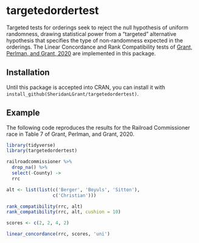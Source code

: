 
<!-- README.md is generated from README.Rmd. Please edit that file -->

# targetedordertest

<!-- badges: start -->

<!-- badges: end -->

Targeted tests for orderings seek to reject the null hypothesis of
uniform randomness, drawing statistical power from a “targeted”
alternative hypothesis that specifies the type of non-randomness
expected in the orderings. The Linear Concordance and Rank Compatibility
tests of [Grant, Perlman, and
Grant, 2020](https://www.sciencedirect.com/science/article/abs/pii/S0378375818300867)
are implemented in this package.

## Installation

<!-- You can install the released version of targetedordertest from [CRAN](https://CRAN.R-project.org) with: -->

<!-- ``` r -->

<!-- install.packages("targetedordertest") -->

<!-- ``` -->

Until this package is accepted into CRAN, you can install it with
`install_github(SheridanLGrant/targetedordertest)`.

## Example

The following code reproduces the results for the Railroad Commissioner
race in Table 7 of Grant, Perlman, and Grant, 2020.

``` r
library(tidyverse)
library(targetedordertest)

railroadcommissioner %>%
  drop_na() %>%
  select(-County) ->
  rrc

alt <- list(list(c('Berger', 'Boyuls', 'Sitton'),
                 c('Christian')))

rank_compatibility(rrc, alt)
rank_compatibility(rrc, alt, cushion = 10)

scores <- c(2, 2, 4, 2)

linear_concordance(rrc, scores, 'uni')
```
